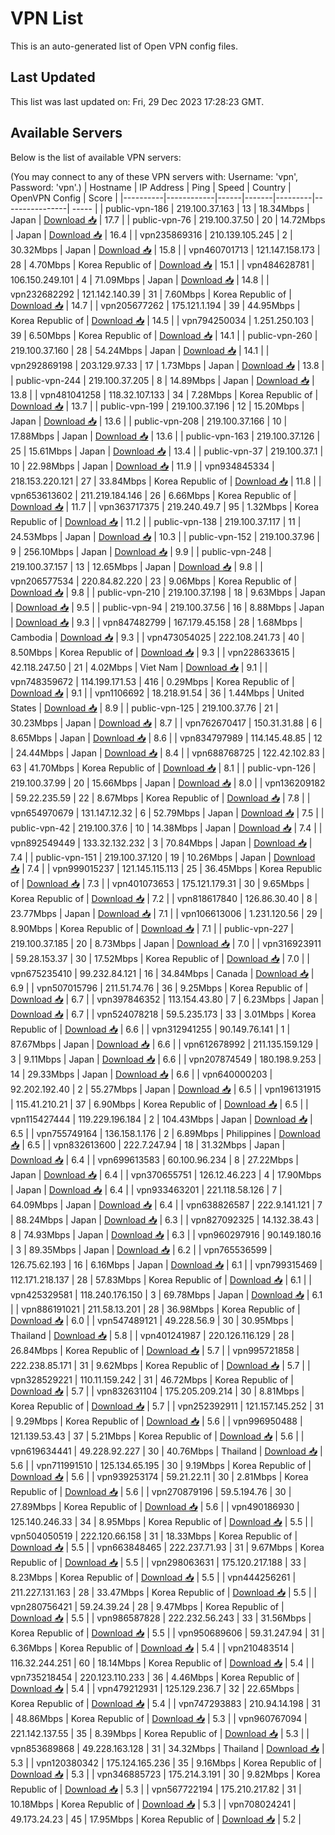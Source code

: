 # VPN List

This is an auto-generated list of Open VPN config files.

## Last Updated

This list was last updated on: Fri, 29 Dec 2023 17:28:23 GMT.

## Available Servers

Below is the list of available VPN servers:

(You may connect to any of these VPN servers with: Username: 'vpn', Password: 'vpn'.)
| Hostname | IP Address | Ping | Speed | Country | OpenVPN Config | Score |
|----------|------------|------|-------|---------|----------------| ----- |
| public-vpn-186 | 219.100.37.163 | 13 | 18.34Mbps | Japan | [Download 📥](./configs/server_0_JP.ovpn) | 17.7 |
| public-vpn-76 | 219.100.37.50 | 20 | 14.72Mbps | Japan | [Download 📥](./configs/server_1_JP.ovpn) | 16.4 |
| vpn235869316 | 210.139.105.245 | 2 | 30.32Mbps | Japan | [Download 📥](./configs/server_2_JP.ovpn) | 15.8 |
| vpn460701713 | 121.147.158.173 | 28 | 4.70Mbps | Korea Republic of | [Download 📥](./configs/server_3_KR.ovpn) | 15.1 |
| vpn484628781 | 106.150.249.101 | 4 | 71.09Mbps | Japan | [Download 📥](./configs/server_4_JP.ovpn) | 14.8 |
| vpn232682292 | 121.142.140.39 | 31 | 7.60Mbps | Korea Republic of | [Download 📥](./configs/server_5_KR.ovpn) | 14.7 |
| vpn205677262 | 175.121.1.194 | 39 | 44.95Mbps | Korea Republic of | [Download 📥](./configs/server_6_KR.ovpn) | 14.5 |
| vpn794250034 | 1.251.250.103 | 39 | 6.50Mbps | Korea Republic of | [Download 📥](./configs/server_7_KR.ovpn) | 14.1 |
| public-vpn-260 | 219.100.37.160 | 28 | 54.24Mbps | Japan | [Download 📥](./configs/server_8_JP.ovpn) | 14.1 |
| vpn292869198 | 203.129.97.33 | 17 | 1.73Mbps | Japan | [Download 📥](./configs/server_9_JP.ovpn) | 13.8 |
| public-vpn-244 | 219.100.37.205 | 8 | 14.89Mbps | Japan | [Download 📥](./configs/server_10_JP.ovpn) | 13.8 |
| vpn481041258 | 118.32.107.133 | 34 | 7.28Mbps | Korea Republic of | [Download 📥](./configs/server_11_KR.ovpn) | 13.7 |
| public-vpn-199 | 219.100.37.196 | 12 | 15.20Mbps | Japan | [Download 📥](./configs/server_12_JP.ovpn) | 13.6 |
| public-vpn-208 | 219.100.37.166 | 10 | 17.88Mbps | Japan | [Download 📥](./configs/server_13_JP.ovpn) | 13.6 |
| public-vpn-163 | 219.100.37.126 | 25 | 15.61Mbps | Japan | [Download 📥](./configs/server_14_JP.ovpn) | 13.4 |
| public-vpn-37 | 219.100.37.1 | 10 | 22.98Mbps | Japan | [Download 📥](./configs/server_15_JP.ovpn) | 11.9 |
| vpn934845334 | 218.153.220.121 | 27 | 33.84Mbps | Korea Republic of | [Download 📥](./configs/server_16_KR.ovpn) | 11.8 |
| vpn653613602 | 211.219.184.146 | 26 | 6.66Mbps | Korea Republic of | [Download 📥](./configs/server_17_KR.ovpn) | 11.7 |
| vpn363717375 | 219.240.49.7 | 95 | 1.32Mbps | Korea Republic of | [Download 📥](./configs/server_18_KR.ovpn) | 11.2 |
| public-vpn-138 | 219.100.37.117 | 11 | 24.53Mbps | Japan | [Download 📥](./configs/server_19_JP.ovpn) | 10.3 |
| public-vpn-152 | 219.100.37.96 | 9 | 256.10Mbps | Japan | [Download 📥](./configs/server_20_JP.ovpn) | 9.9 |
| public-vpn-248 | 219.100.37.157 | 13 | 12.65Mbps | Japan | [Download 📥](./configs/server_21_JP.ovpn) | 9.8 |
| vpn206577534 | 220.84.82.220 | 23 | 9.06Mbps | Korea Republic of | [Download 📥](./configs/server_22_KR.ovpn) | 9.8 |
| public-vpn-210 | 219.100.37.198 | 18 | 9.63Mbps | Japan | [Download 📥](./configs/server_23_JP.ovpn) | 9.5 |
| public-vpn-94 | 219.100.37.56 | 16 | 8.88Mbps | Japan | [Download 📥](./configs/server_24_JP.ovpn) | 9.3 |
| vpn847482799 | 167.179.45.158 | 28 | 1.68Mbps | Cambodia | [Download 📥](./configs/server_25_KH.ovpn) | 9.3 |
| vpn473054025 | 222.108.241.73 | 40 | 8.50Mbps | Korea Republic of | [Download 📥](./configs/server_26_KR.ovpn) | 9.3 |
| vpn228633615 | 42.118.247.50 | 21 | 4.02Mbps | Viet Nam | [Download 📥](./configs/server_27_VN.ovpn) | 9.1 |
| vpn748359672 | 114.199.171.53 | 416 | 0.29Mbps | Korea Republic of | [Download 📥](./configs/server_28_KR.ovpn) | 9.1 |
| vpn1106692 | 18.218.91.54 | 36 | 1.44Mbps | United States | [Download 📥](./configs/server_29_US.ovpn) | 8.9 |
| public-vpn-125 | 219.100.37.76 | 21 | 30.23Mbps | Japan | [Download 📥](./configs/server_30_JP.ovpn) | 8.7 |
| vpn762670417 | 150.31.31.88 | 6 | 8.65Mbps | Japan | [Download 📥](./configs/server_31_JP.ovpn) | 8.6 |
| vpn834797989 | 114.145.48.85 | 12 | 24.44Mbps | Japan | [Download 📥](./configs/server_32_JP.ovpn) | 8.4 |
| vpn688768725 | 122.42.102.83 | 63 | 41.70Mbps | Korea Republic of | [Download 📥](./configs/server_33_KR.ovpn) | 8.1 |
| public-vpn-126 | 219.100.37.99 | 20 | 15.66Mbps | Japan | [Download 📥](./configs/server_34_JP.ovpn) | 8.0 |
| vpn136209182 | 59.22.235.59 | 22 | 8.67Mbps | Korea Republic of | [Download 📥](./configs/server_35_KR.ovpn) | 7.8 |
| vpn654970679 | 131.147.12.32 | 6 | 52.79Mbps | Japan | [Download 📥](./configs/server_36_JP.ovpn) | 7.5 |
| public-vpn-42 | 219.100.37.6 | 10 | 14.38Mbps | Japan | [Download 📥](./configs/server_37_JP.ovpn) | 7.4 |
| vpn892549449 | 133.32.132.232 | 3 | 70.84Mbps | Japan | [Download 📥](./configs/server_38_JP.ovpn) | 7.4 |
| public-vpn-151 | 219.100.37.120 | 19 | 10.26Mbps | Japan | [Download 📥](./configs/server_39_JP.ovpn) | 7.4 |
| vpn999015237 | 121.145.115.113 | 25 | 36.45Mbps | Korea Republic of | [Download 📥](./configs/server_40_KR.ovpn) | 7.3 |
| vpn401073653 | 175.121.179.31 | 30 | 9.65Mbps | Korea Republic of | [Download 📥](./configs/server_41_KR.ovpn) | 7.2 |
| vpn818617840 | 126.86.30.40 | 8 | 23.77Mbps | Japan | [Download 📥](./configs/server_42_JP.ovpn) | 7.1 |
| vpn106613006 | 1.231.120.56 | 29 | 8.90Mbps | Korea Republic of | [Download 📥](./configs/server_43_KR.ovpn) | 7.1 |
| public-vpn-227 | 219.100.37.185 | 20 | 8.73Mbps | Japan | [Download 📥](./configs/server_44_JP.ovpn) | 7.0 |
| vpn316923911 | 59.28.153.37 | 30 | 17.52Mbps | Korea Republic of | [Download 📥](./configs/server_45_KR.ovpn) | 7.0 |
| vpn675235410 | 99.232.84.121 | 16 | 34.84Mbps | Canada | [Download 📥](./configs/server_46_CA.ovpn) | 6.9 |
| vpn507015796 | 211.51.74.76 | 36 | 9.25Mbps | Korea Republic of | [Download 📥](./configs/server_47_KR.ovpn) | 6.7 |
| vpn397846352 | 113.154.43.80 | 7 | 6.23Mbps | Japan | [Download 📥](./configs/server_48_JP.ovpn) | 6.7 |
| vpn524078218 | 59.5.235.173 | 33 | 3.01Mbps | Korea Republic of | [Download 📥](./configs/server_49_KR.ovpn) | 6.6 |
| vpn312941255 | 90.149.76.141 | 1 | 87.67Mbps | Japan | [Download 📥](./configs/server_50_JP.ovpn) | 6.6 |
| vpn612678992 | 211.135.159.129 | 3 | 9.11Mbps | Japan | [Download 📥](./configs/server_51_JP.ovpn) | 6.6 |
| vpn207874549 | 180.198.9.253 | 14 | 29.33Mbps | Japan | [Download 📥](./configs/server_52_JP.ovpn) | 6.6 |
| vpn640000203 | 92.202.192.40 | 2 | 55.27Mbps | Japan | [Download 📥](./configs/server_53_JP.ovpn) | 6.5 |
| vpn196131915 | 115.41.210.21 | 37 | 6.90Mbps | Korea Republic of | [Download 📥](./configs/server_54_KR.ovpn) | 6.5 |
| vpn115427444 | 119.229.196.184 | 2 | 104.43Mbps | Japan | [Download 📥](./configs/server_55_JP.ovpn) | 6.5 |
| vpn755749164 | 136.158.1.176 | 2 | 6.89Mbps | Philippines | [Download 📥](./configs/server_56_PH.ovpn) | 6.5 |
| vpn832613600 | 222.7.247.94 | 18 | 31.32Mbps | Japan | [Download 📥](./configs/server_57_JP.ovpn) | 6.4 |
| vpn699613583 | 60.100.96.234 | 8 | 27.22Mbps | Japan | [Download 📥](./configs/server_58_JP.ovpn) | 6.4 |
| vpn370655751 | 126.12.46.223 | 4 | 17.90Mbps | Japan | [Download 📥](./configs/server_59_JP.ovpn) | 6.4 |
| vpn933463201 | 221.118.58.126 | 7 | 64.09Mbps | Japan | [Download 📥](./configs/server_60_JP.ovpn) | 6.4 |
| vpn638826587 | 222.9.141.121 | 7 | 88.24Mbps | Japan | [Download 📥](./configs/server_61_JP.ovpn) | 6.3 |
| vpn827092325 | 14.132.38.43 | 8 | 74.93Mbps | Japan | [Download 📥](./configs/server_62_JP.ovpn) | 6.3 |
| vpn960297916 | 90.149.180.16 | 3 | 89.35Mbps | Japan | [Download 📥](./configs/server_63_JP.ovpn) | 6.2 |
| vpn765536599 | 126.75.62.193 | 16 | 6.16Mbps | Japan | [Download 📥](./configs/server_64_JP.ovpn) | 6.1 |
| vpn799315469 | 112.171.218.137 | 28 | 57.83Mbps | Korea Republic of | [Download 📥](./configs/server_65_KR.ovpn) | 6.1 |
| vpn425329581 | 118.240.176.150 | 3 | 69.78Mbps | Japan | [Download 📥](./configs/server_66_JP.ovpn) | 6.1 |
| vpn886191021 | 211.58.13.201 | 28 | 36.98Mbps | Korea Republic of | [Download 📥](./configs/server_67_KR.ovpn) | 6.0 |
| vpn547489121 | 49.228.56.9 | 30 | 30.95Mbps | Thailand | [Download 📥](./configs/server_68_TH.ovpn) | 5.8 |
| vpn401241987 | 220.126.116.129 | 28 | 26.84Mbps | Korea Republic of | [Download 📥](./configs/server_69_KR.ovpn) | 5.7 |
| vpn995721858 | 222.238.85.171 | 31 | 9.62Mbps | Korea Republic of | [Download 📥](./configs/server_70_KR.ovpn) | 5.7 |
| vpn328529221 | 110.11.159.242 | 31 | 46.72Mbps | Korea Republic of | [Download 📥](./configs/server_71_KR.ovpn) | 5.7 |
| vpn832631104 | 175.205.209.214 | 30 | 8.81Mbps | Korea Republic of | [Download 📥](./configs/server_72_KR.ovpn) | 5.7 |
| vpn252392911 | 121.157.145.252 | 31 | 9.29Mbps | Korea Republic of | [Download 📥](./configs/server_73_KR.ovpn) | 5.6 |
| vpn996950488 | 121.139.53.43 | 37 | 5.21Mbps | Korea Republic of | [Download 📥](./configs/server_74_KR.ovpn) | 5.6 |
| vpn619634441 | 49.228.92.227 | 30 | 40.76Mbps | Thailand | [Download 📥](./configs/server_75_TH.ovpn) | 5.6 |
| vpn711991510 | 125.134.65.195 | 30 | 9.19Mbps | Korea Republic of | [Download 📥](./configs/server_76_KR.ovpn) | 5.6 |
| vpn939253174 | 59.21.22.11 | 30 | 2.81Mbps | Korea Republic of | [Download 📥](./configs/server_77_KR.ovpn) | 5.6 |
| vpn270879196 | 59.5.194.76 | 30 | 27.89Mbps | Korea Republic of | [Download 📥](./configs/server_78_KR.ovpn) | 5.6 |
| vpn490186930 | 125.140.246.33 | 34 | 8.95Mbps | Korea Republic of | [Download 📥](./configs/server_79_KR.ovpn) | 5.5 |
| vpn504050519 | 222.120.66.158 | 31 | 18.33Mbps | Korea Republic of | [Download 📥](./configs/server_80_KR.ovpn) | 5.5 |
| vpn663848465 | 222.237.71.93 | 31 | 9.67Mbps | Korea Republic of | [Download 📥](./configs/server_81_KR.ovpn) | 5.5 |
| vpn298063631 | 175.120.217.188 | 33 | 8.23Mbps | Korea Republic of | [Download 📥](./configs/server_82_KR.ovpn) | 5.5 |
| vpn444256261 | 211.227.131.163 | 28 | 33.47Mbps | Korea Republic of | [Download 📥](./configs/server_83_KR.ovpn) | 5.5 |
| vpn280756421 | 59.24.39.24 | 28 | 9.47Mbps | Korea Republic of | [Download 📥](./configs/server_84_KR.ovpn) | 5.5 |
| vpn986587828 | 222.232.56.243 | 33 | 31.56Mbps | Korea Republic of | [Download 📥](./configs/server_85_KR.ovpn) | 5.5 |
| vpn950689606 | 59.31.247.94 | 31 | 6.36Mbps | Korea Republic of | [Download 📥](./configs/server_86_KR.ovpn) | 5.4 |
| vpn210483514 | 116.32.244.251 | 60 | 18.14Mbps | Korea Republic of | [Download 📥](./configs/server_87_KR.ovpn) | 5.4 |
| vpn735218454 | 220.123.110.233 | 36 | 4.46Mbps | Korea Republic of | [Download 📥](./configs/server_88_KR.ovpn) | 5.4 |
| vpn479212931 | 125.129.236.7 | 32 | 22.65Mbps | Korea Republic of | [Download 📥](./configs/server_89_KR.ovpn) | 5.4 |
| vpn747293883 | 210.94.14.198 | 31 | 48.86Mbps | Korea Republic of | [Download 📥](./configs/server_90_KR.ovpn) | 5.3 |
| vpn960767094 | 221.142.137.55 | 35 | 8.39Mbps | Korea Republic of | [Download 📥](./configs/server_91_KR.ovpn) | 5.3 |
| vpn853689868 | 49.228.163.128 | 31 | 34.32Mbps | Thailand | [Download 📥](./configs/server_92_TH.ovpn) | 5.3 |
| vpn120380342 | 175.124.165.236 | 35 | 9.16Mbps | Korea Republic of | [Download 📥](./configs/server_93_KR.ovpn) | 5.3 |
| vpn346885723 | 175.214.3.191 | 30 | 9.82Mbps | Korea Republic of | [Download 📥](./configs/server_94_KR.ovpn) | 5.3 |
| vpn567722194 | 175.210.217.82 | 31 | 10.18Mbps | Korea Republic of | [Download 📥](./configs/server_95_KR.ovpn) | 5.3 |
| vpn708024241 | 49.173.24.23 | 45 | 17.95Mbps | Korea Republic of | [Download 📥](./configs/server_96_KR.ovpn) | 5.2 |
